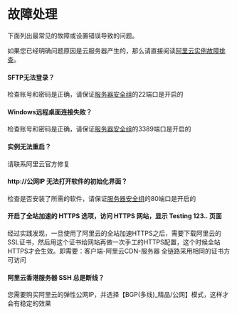 # 故障处理

下面列出最常见的故障或设置错误导致的问题。

如果您已经明确问题原因是云服务器产生的，那么请直接阅读[阿里云实例故障排查](https://help.aliyun.com/knowledge_detail/127067.html)。

#### SFTP无法登录？

检查账号和密码是正确，请保证[服务器安全组](/zh/network-safegroup.md)的22端口是开启的

#### Windows远程桌面连接失败？

检查账号和密码是正确，请保证[服务器安全组](/zh/network-safegroup.md)的3389端口是开启的

#### 实例无法重启？

请联系阿里云官方修复

#### http://公网IP 无法打开软件的初始化界面？

检查是否安装了所需的软件，请保证[服务器安全组](/zh/network-safegroup.md)的80端口是开启的

#### 开启了全站加速的 HTTPS 选项，访问 HTTPS 网站，显示 Testing 123.. 页面

经过实践发现，一旦使用了阿里云的全站加速HTTPS之后，需要下载阿里云的SSL证书，然后用这个证书给网站再做一次手工的HTTPS配置，这个时候全站HTTPS才会生效。即需要：客户端-阿里云CDN-服务器 全链路采用相同的证书方可访问

#### 阿里云香港服务器 SSH 总是断线？

您需要购买阿里云的弹性公网IP，并选择【BGP(多线)_精品/公网】模式，这样才会有稳定的效果